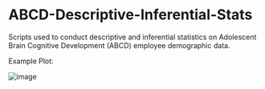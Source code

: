 # ABCD-Descriptive-Inferential-Stats

Scripts used to conduct descriptive and inferential statistics on Adolescent Brain Cognitive Development (ABCD) employee demographic data.

Example Plot:

![image](https://github.com/donishadsmith/ABCD-Descriptive-Inferential-Stats/assets/112973674/aaf5c085-32ee-4243-b4a2-fa249a679ca5)
